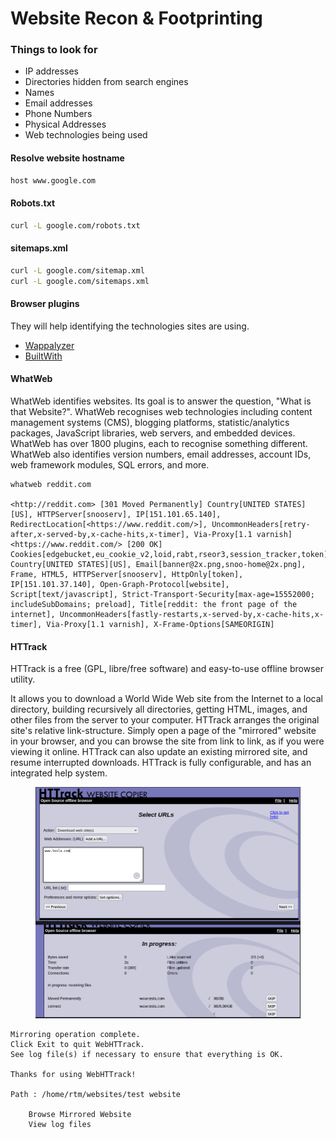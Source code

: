 # Website Recon & Footprinting



### Things to look for

* IP addresses
* Directories hidden from search engines
* Names
* Email addresses
* Phone Numbers
* Physical Addresses
* Web technologies being used

#### Resolve website hostname

```bash
host www.google.com
```

#### Robots.txt

```bash
curl -L google.com/robots.txt
```

#### sitemaps.xml

```bash
curl -L google.com/sitemap.xml
curl -L google.com/sitemaps.xml
```

#### Browser plugins

They will help identifying the technologies sites are using.

* [Wappalyzer](https://chrome.google.com/webstore/detail/wappalyzer-technology-pro/gppongmhjkpfnbhagpmjfkannfbllamg)
* [BuiltWith](https://chrome.google.com/webstore/detail/builtwith-technology-prof/dapjbgnjinbpoindlpdmhochffioedbn/related?hl=en)

#### WhatWeb

WhatWeb identifies websites. Its goal is to answer the question, "What is that Website?". WhatWeb recognises web technologies including content management systems (CMS), blogging platforms, statistic/analytics packages, JavaScript libraries, web servers, and embedded devices. WhatWeb has over 1800 plugins, each to recognise something different. WhatWeb also identifies version numbers, email addresses, account IDs, web framework modules, SQL errors, and more.

```
whatweb reddit.com

<http://reddit.com> [301 Moved Permanently] Country[UNITED STATES][US], HTTPServer[snooserv], IP[151.101.65.140], RedirectLocation[<https://www.reddit.com/>], UncommonHeaders[retry-after,x-served-by,x-cache-hits,x-timer], Via-Proxy[1.1 varnish]
<https://www.reddit.com/> [200 OK] Cookies[edgebucket,eu_cookie_v2,loid,rabt,rseor3,session_tracker,token], Country[UNITED STATES][US], Email[banner@2x.png,snoo-home@2x.png], Frame, HTML5, HTTPServer[snooserv], HttpOnly[token], IP[151.101.37.140], Open-Graph-Protocol[website], Script[text/javascript], Strict-Transport-Security[max-age=15552000; includeSubDomains; preload], Title[reddit: the front page of the internet], UncommonHeaders[fastly-restarts,x-served-by,x-cache-hits,x-timer], Via-Proxy[1.1 varnish], X-Frame-Options[SAMEORIGIN]
```

#### HTTrack

HTTrack is a free (GPL, libre/free software) and easy-to-use offline browser utility.

It allows you to download a World Wide Web site from the Internet to a local directory, building recursively all directories, getting HTML, images, and other files from the server to your computer. HTTrack arranges the original site's relative link-structure. Simply open a page of the "mirrored" website in your browser, and you can browse the site from link to link, as if you were viewing it online. HTTrack can also update an existing mirrored site, and resume interrupted downloads. HTTrack is fully configurable, and has an integrated help system.



<figure><img src="../../../.gitbook/assets/image (6).png" alt=""><figcaption></figcaption></figure>



```
Mirroring operation complete.
Click Exit to quit WebHTTrack.
See log file(s) if necessary to ensure that everything is OK.

Thanks for using WebHTTrack!

Path : /home/rtm/websites/test website

    Browse Mirrored Website
    View log files
```
